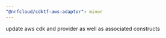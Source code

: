 ```yaml
---
"@nrfcloud/cdktf-aws-adaptor": minor
---
```


update aws cdk and provider as well as associated constructs
